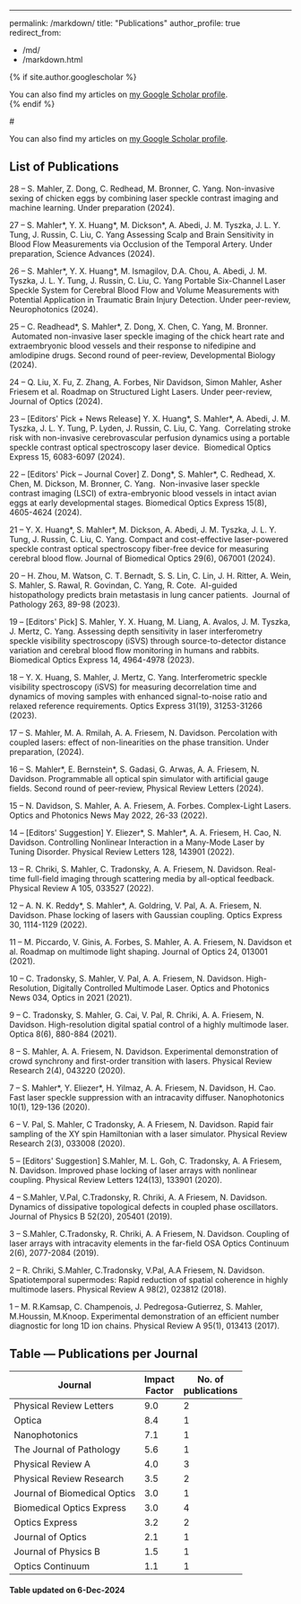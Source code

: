 ---
permalink: /markdown/
title: "Publications"
author_profile: true
redirect_from: 
  - /md/
  - /markdown.html

{% if site.author.googlescholar %}
 <div class="wordwrap">You can also find my articles on <a href="{{site.author.googlescholar}}">my Google Scholar profile</a>.</div>
{% endif %}

#<div class="wordwrap">You can also find my articles on <a href="{https://scholar.google.com/citations?user=SgCFU64AAAAJ&hl=en}">my Google Scholar profile</a>.</div>
  
## List of Publications
28 – S. Mahler, Z. Dong, C. Redhead, M. Bronner, C. Yang. Non-invasive sexing of chicken eggs by combining laser speckle contrast imaging and machine learning. Under preparation (2024).

27 – S. Mahler*, Y. X. Huang*, M. Dickson*, A. Abedi, J. M. Tyszka, J. L. Y. Tung, J. Russin, C. Liu, C. Yang Assessing Scalp and Brain Sensitivity in Blood Flow Measurements via Occlusion of the Temporal Artery. Under preparation, Science Advances (2024).

26 – S. Mahler*, Y. X. Huang*, M. Ismagilov, D.A. Chou, A. Abedi, J. M. Tyszka, J. L. Y. Tung, J. Russin, C. Liu, C. Yang Portable Six-Channel Laser Speckle System for Cerebral Blood Flow and Volume Measurements with Potential Application in Traumatic Brain Injury Detection. Under peer-review, Neurophotonics (2024).

25 – C. Readhead*, S. Mahler*, Z. Dong, X. Chen, C. Yang, M. Bronner.  Automated non-invasive laser speckle imaging of the chick heart rate and extraembryonic blood vessels and their response to nifedipine and amlodipine drugs. Second round of peer-review, Developmental Biology (2024).

24 – Q. Liu, X. Fu, Z. Zhang, A. Forbes, Nir Davidson, Simon Mahler, Asher Friesem et al. Roadmap on Structured Light Lasers. Under peer-review, Journal of Optics (2024).

23 – [Editors' Pick + News Release] Y. X. Huang*, S. Mahler*, A. Abedi, J. M. Tyszka, J. L. Y. Tung, P. Lyden, J. Russin, C. Liu, C. Yang.  Correlating stroke risk with non-invasive cerebrovascular perfusion dynamics using a portable speckle contrast optical spectroscopy laser device.  Biomedical Optics Express 15, 6083-6097 (2024).

22 – [Editors' Pick – Journal Cover] Z. Dong*, S. Mahler*, C. Redhead, X. Chen, M. Dickson, M. Bronner, C. Yang.  Non-invasive laser speckle contrast imaging (LSCI) of extra-embryonic blood vessels in intact avian eggs at early developmental stages. Biomedical Optics Express 15(8), 4605-4624 (2024).

21 – Y. X. Huang*, S. Mahler*, M. Dickson, A. Abedi, J. M. Tyszka, J. L. Y. Tung, J. Russin, C. Liu, C. Yang. Compact and cost-effective laser-powered speckle contrast optical spectroscopy fiber-free device for measuring cerebral blood flow. Journal of Biomedical Optics 29(6), 067001 (2024).

20 – H. Zhou, M. Watson, C. T. Bernadt, S. S. Lin, C. Lin, J. H. Ritter, A. Wein, S. Mahler, S. Rawal, R. Govindan, C. Yang, R. Cote.  AI-guided histopathology predicts brain metastasis in lung cancer patients.  Journal of Pathology 263, 89-98 (2023). 

19 – [Editors' Pick] S. Mahler, Y. X. Huang, M. Liang, A. Avalos, J. M. Tyszka, J. Mertz, C. Yang. Assessing depth sensitivity in laser interferometry speckle visibility spectroscopy (iSVS) through source-to-detector distance variation and cerebral blood flow monitoring in humans and rabbits. Biomedical Optics Express 14, 4964-4978 (2023).

18 – Y. X. Huang, S. Mahler, J. Mertz, C. Yang. Interferometric speckle visibility spectroscopy (iSVS) for measuring decorrelation time and dynamics of moving samples with enhanced signal-to-noise ratio and relaxed reference requirements. Optics Express 31(19), 31253-31266 (2023).

17 – S. Mahler, M. A. Rmilah, A. A. Friesem, N. Davidson. Percolation with coupled lasers: effect of non-linearities on the phase transition. Under preparation, (2024).

16 – S. Mahler*, E. Bernstein*, S. Gadasi, G. Arwas, A. A. Friesem, N. Davidson. Programmable all optical spin simulator with artificial gauge fields. Second round of peer-review, Physical Review Letters (2024).

15 – N. Davidson, S. Mahler, A. A. Friesem, A. 
Forbes. Complex-Light Lasers. Optics and Photonics News May 2022, 26-33 (2022).

14 – [Editors' Suggestion] Y. Eliezer*, S. Mahler*, A. A. Friesem, H. Cao, N. Davidson. Controlling Nonlinear Interaction in a Many-Mode Laser by Tuning Disorder. Physical Review Letters 128, 143901 (2022).

13 – R. Chriki, S. Mahler, C. Tradonsky, A. A. Friesem, N. Davidson. Real-time full-field imaging through scattering media by all-optical feedback. Physical Review A 105, 033527 (2022).

12 – A. N. K. Reddy*, S. Mahler*, A. Goldring, V. Pal, A. A. Friesem, N. Davidson. Phase locking of lasers with Gaussian coupling. Optics Express 30, 1114-1129 (2022).

11 – M. Piccardo, V. Ginis, A. Forbes, S. Mahler, A. A. Friesem, N. Davidson et al. Roadmap on multimode light shaping. Journal of Optics 24, 013001 (2021).

10 – C. Tradonsky, S. Mahler, V. Pal, A. A. Friesem, N. Davidson. High-Resolution, Digitally Controlled Multimode Laser. Optics and Photonics News 034, Optics in 2021
(2021).

9 – C. Tradonsky, S. Mahler, G. Cai, V. Pal, R. Chriki, A. A. Friesem, N. Davidson. High-resolution digital spatial control of a highly multimode laser. Optica 8(6), 880-884 (2021).

8 – S. Mahler, A. A. Friesem, N. Davidson. Experimental demonstration of crowd synchrony and first-order transition with lasers. Physical Review Research 2(4), 043220 (2020).

7 – S. Mahler*, Y. Eliezer*, H. Yilmaz, A. A. Friesem, N. Davidson, H. Cao. Fast laser speckle suppression with an intracavity diffuser. Nanophotonics 10(1), 129-136 (2020).

6 – V. Pal, S. Mahler, C Tradonsky, A. A Friesem, N. Davidson. Rapid fair sampling of the XY spin Hamiltonian with a laser simulator.
Physical Review Research 2(3), 033008 (2020).

5 – [Editors' Suggestion] S.Mahler, M. L. Goh, C. Tradonsky, A. A Friesem, N. Davidson. Improved phase locking of laser arrays with nonlinear coupling. Physical Review Letters 124(13), 133901 (2020). 

4 – S.Mahler, V.Pal, C.Tradonsky, R. Chriki, A. A Friesem, N.
Davidson. Dynamics of dissipative topological defects in coupled phase oscillators. Journal of Physics B 52(20), 205401 (2019).

3 – S.Mahler, C.Tradonsky, R. Chriki, A. A Friesem, N. Davidson. Coupling of laser arrays with intracavity elements in the
far-field OSA Optics Continuum 2(6), 2077-2084 (2019). 

2 – R. Chriki, S.Mahler, C.Tradonsky, V.Pal, A.A Friesem, N.
Davidson. Spatiotemporal supermodes: Rapid
reduction of spatial coherence in highly multimode lasers. Physical Review A 98(2), 023812 (2018).

1 – M. R.Kamsap, C. Champenois, J. Pedregosa-Gutierrez, S. Mahler,
M.Houssin, M.Knoop. Experimental
demonstration of an efficient number diagnostic for long 1D ion chains. Physical Review A
95(1), 013413 (2017).


## Table — Publications per Journal

| Journal                            | Impact <br> Factor   | No. of <br> publications|
| --------                           | ------               | --- |
| Physical Review Letters            | 9.0                  | 2   |
| Optica                             | 8.4                  | 1   |
| Nanophotonics                      | 7.1                  | 1   |
| The Journal of Pathology           | 5.6                  | 1   |
| Physical Review A                  | 4.0                  | 3   |
| Physical Review Research           | 3.5                  | 2   |
| Journal of Biomedical Optics       | 3.0                  | 1   |
| Biomedical Optics Express          | 3.0                  | 4   |
| Optics Express                     | 3.2                  | 2   |
| Journal of Optics                  | 2.1                  | 1   |
| Journal of Physics B               | 1.5                  | 1   |
| Optics Continuum                   | 1.1                  | 1   |

#### Table updated on 6-Dec-2024




